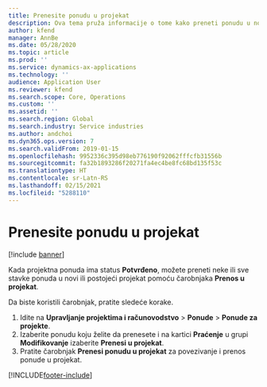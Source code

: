 ```yaml
---
title: Prenesite ponudu u projekat
description: Ova tema pruža informacije o tome kako preneti ponudu u novi ili postojeći projekat.
author: kfend
manager: AnnBe
ms.date: 05/28/2020
ms.topic: article
ms.prod: ''
ms.service: dynamics-ax-applications
ms.technology: ''
audience: Application User
ms.reviewer: kfend
ms.search.scope: Core, Operations
ms.custom: ''
ms.assetid: ''
ms.search.region: Global
ms.search.industry: Service industries
ms.author: andchoi
ms.dyn365.ops.version: 7
ms.search.validFrom: 2019-01-15
ms.openlocfilehash: 9952336c395d98eb776190f92062fffcfb31556b
ms.sourcegitcommit: fa32b1893286f20271fa4ec4be8fc68bd135f53c
ms.translationtype: HT
ms.contentlocale: sr-Latn-RS
ms.lasthandoff: 02/15/2021
ms.locfileid: "5288110"
---
```

# <a name="transfer-a-quotation-to-a-project"></a>Prenesite ponudu u projekat

[!include [banner](../includes/banner.md)]

Kada projektna ponuda ima status **Potvrđeno**, možete preneti neke ili sve stavke ponuda u novi ili postojeći projekat pomoću čarobnjaka **Prenos u projekat**. 

Da biste koristili čarobnjak, pratite sledeće korake.

1. Idite na **Upravljanje projektima i računovodstvo** > **Ponude** > **Ponude za projekte**.
2. Izaberite ponudu koju želite da prenesete i na kartici **Praćenje** u grupi **Modifikovanje** izaberite **Prenesi u projekat**.
3. Pratite čarobnjak **Prenesi ponudu u projekat** za povezivanje i prenos ponude u projekat.


[!INCLUDE[footer-include](../includes/footer-banner.md)]